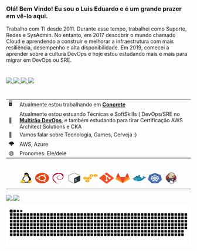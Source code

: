 ### Olá! Bem Vindo! Eu sou o Luis Eduardo e é um grande prazer em vê-lo aqui.

Trabalho com TI desde 2011. Durante esse tempo, trabalhei como Suporte, Redes e SysAdmin.
No entanto, em 2017 descobrir o mundo chamado Cloud e aprendendo a construir e melhorar a infraestrutura com mais resiliência, desempenho e alta disponibilidade. Em 2019, comecei a aprender sobre a cultura DevOps e hoje estou estudando mais e mais para migrar em DevOps ou SRE.


#

<div>
  <a href="https://www.linkedin.com/in/luis-eduardo-santos-costa/" target="_blank">
    <img src="https://img.shields.io/badge/-LinkedIn-%230077B5?style=for-the-badge&logo=linkedin&logoColor=white" target="_blank">
  </a>
 	<a href="https://hub.docker.com/u/luiseduardosc" target="_blank">
    <img src="https://img.shields.io/badge/Docker-03234B?style=for-the-badge&logo=docker&logoColor=white" target="_blank">
  </a>
  <a href="https://t.me/luiseduardosc2" target="_blank">
    <img src="https://img.shields.io/badge/Telegram-26A5E4?style=for-the-badge&logo=telegram&logoColor=white" target="_blank">
  </a> 
  <a href = "mailto:luiseduardo.tecno@gmail.com">
    <img src="https://img.shields.io/badge/-Email-%23333?style=for-the-badge&logo=mail.ru&logoColor=white" target="_blank">
  </a>
</div>

#

<table>
  <tr>
    <td>🖥️</td>
    <td>Atualmente estou trabalhando em <a href="https://medium.com/concretebr" target="_blank"><b>Concrete</b></a></td>
  </tr>
  <tr>
    <td>📖</td>
    <td>Atualmente estou estuando Técnicas e SoftSkills ( DevOps/SRE no <a href="https://www.twitch.tv/linuxtipsr" target="_blank"><b>Multirão DevOps</b></a>, e também estudando para tirar Certificação AWS Architect Solutions e CKA</td>
  </tr>
  <tr>
    <td>💬</td>
    <td>Vamos falar sobre Tecnologia, Games, Cerveja :) </td>
  </tr>
  <tr>
    <td>🌩️</td>
    <td>AWS, Azure</td>
  </tr>
  <tr>
    <td>😄</td>
    <td>Pronomes: Ele/dele</td>
  </tr>
</table>

#

<div style="display: inline_block" align="center">
  <img align="center" height="30" width="40" src="https://raw.githubusercontent.com/devicons/devicon/master/icons/linux/linux-original.svg">
  <img align="center" height="30" width="40" src="https://raw.githubusercontent.com/devicons/devicon/master/icons/ubuntu/ubuntu-plain.svg">
  <img align="center" height="30" width="40" src="https://raw.githubusercontent.com/devicons/devicon/master/icons/debian/debian-original.svg">
  <img align="center" height="30" width="40" src="https://raw.githubusercontent.com/devicons/devicon/master/icons/bash/bash-original.svg">
  <img align="center" height="30" width="40" src="https://raw.githubusercontent.com/devicons/devicon/master/icons/amazonwebservices/amazonwebservices-original.svg">
  <img align="center" height="30" width="40" src="https://raw.githubusercontent.com/devicons/devicon/master/icons/git/git-original.svg">
  <img align="center" height="30" width="40" src="https://raw.githubusercontent.com/devicons/devicon/master/icons/gitlab/gitlab-original.svg">
  <img align="center" height="30" width="40" src="https://raw.githubusercontent.com/devicons/devicon/master/icons/docker/docker-original.svg">
  <img align="center" height="30" width="40" src="https://raw.githubusercontent.com/devicons/devicon/master/icons/kubernetes/kubernetes-plain.svg">
  <img align="center" height="30" width="40" src="https://raw.githubusercontent.com/devicons/devicon/master/icons/jenkins/jenkins-original.svg">
  
  
  
  
  
</div>

* * *

<div>
  <a href="https://github.com/luiseduardosc/">
    <img align="center" src="https://github-readme-stats.vercel.app/api?username=luiseduardosc&show_icons=true&theme=merko&line_height=20" />
  </a>
  <a href="https://github.com/luiseduardosc/">
    <img align="center" src="https://github-readme-stats.vercel.app/api/top-langs/?username=luiseduardosc&layout=compact&theme=merko" />
  </a>
 
  ![Snake animation](https://github.com/luiseduardosc/luiseduardosc/blob/output/github-contribution-grid-snake.svg)
 
</div>
